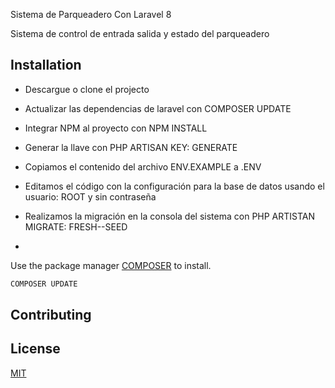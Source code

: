 Sistema de Parqueadero Con Laravel 8

Sistema de control de entrada salida y estado del parqueadero

## Installation

* Descargue o clone el projecto

* Actualizar las dependencias de laravel con COMPOSER UPDATE

* Integrar NPM al proyecto con NPM INSTALL

* Generar la llave con PHP ARTISAN KEY: GENERATE

* Copiamos el contenido del archivo ENV.EXAMPLE a .ENV

* Editamos el código con la configuración para la base de datos usando el usuario: ROOT y sin contraseña

* Realizamos la migración en la consola del sistema con PHP ARTISTAN MIGRATE: FRESH--SEED

* 

Use the package manager [COMPOSER](https://getcomposer.org/) to install.

```bash
COMPOSER UPDATE
```



## Contributing


## License
[MIT](https://choosealicense.com/licenses/mit/)
